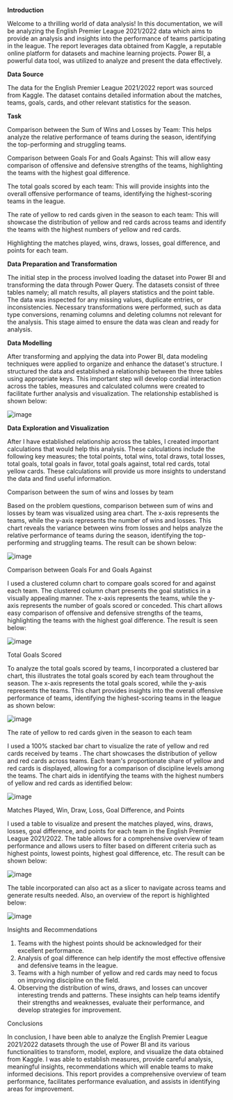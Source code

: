 **Introduction**

Welcome to a thrilling world of data analysis! In this documentation, we will be analyzing the English Premier League 2021/2022 data which aims to provide an analysis and insights into the performance of teams participating in the league. The report leverages data obtained from Kaggle, a reputable online platform for datasets and machine learning projects. Power BI, a powerful data tool, was utilized to analyze and present the data effectively.

**Data Source**

The data for the English Premier League 2021/2022 report was sourced from Kaggle. The dataset contains detailed information about the matches, teams, goals, cards, and other relevant statistics for the season.

**Task**

Comparison between the Sum of Wins and Losses by Team: This helps analyze the relative performance of teams during the season, identifying the top-performing and struggling teams.

Comparison between Goals For and Goals Against: This will allow easy comparison of offensive and defensive strengths of the teams, highlighting the teams with the highest goal difference.

The total goals scored by each team: This will provide insights into the overall offensive performance of teams, identifying the highest-scoring teams in the league.

The rate of yellow to red cards given in the season to each team: This will showcase the distribution of yellow and red cards across teams and identify the teams with the highest numbers of yellow and red cards.

Highlighting the matches played, wins, draws, losses, goal difference, and points for each team.

**Data Preparation and Transformation**

The initial step in the process involved loading the dataset into Power BI and transforming the data through Power Query. The datasets consist of three tables namely; all match results, all players statistics and the point table. The data was inspected for any missing values, duplicate entries, or inconsistencies. Necessary transformations were performed, such as data type conversions, renaming columns and deleting columns not relevant for the analysis. This stage aimed to ensure the data was clean and ready for analysis.

**Data Modelling**

After transforming and applying the data into Power BI, data modeling techniques were applied to organize and enhance the dataset's structure. I structured the data and established a relationship between the three tables using appropriate keys. This important step will develop cordial interaction across the tables, measures and calculated columns were created to facilitate further analysis and visualization. The relationship established is shown below:

![image](https://github.com/Anuoluwa222/English-Premier-League-Report-2021-2022-prepared-by-Anuoluwapo-Ogidan/assets/141835580/27a1282b-e03c-40ae-bd73-7c5553d4e883)


**Data Exploration and Visualization**

After I have established relationship across the tables, I created important calculations that would help this analysis. These calculations include the following key measures; the total points, total wins, total draws, total losses, total goals, total goals in favor, total goals against, total red cards, total yellow cards. These calculations will provide us more insights to understand the data and find useful information.

Comparison between the sum of wins and losses by team

Based on the problem questions, comparison between sum of wins and losses by team was visualized using area chart. The x-axis represents the teams, while the y-axis represents the number of wins and losses. This chart reveals the variance between wins from losses and helps analyze the relative performance of teams during the season, identifying the top-performing and struggling teams. The result can be shown below:

![image](https://github.com/Anuoluwa222/English-Premier-League-Report-2021-2022-prepared-by-Anuoluwapo-Ogidan/assets/141835580/ce46cbb3-c3e9-4d25-88e1-95c2b7090a1b)


Comparison between Goals For and Goals Against 

I used a clustered column chart to compare goals scored for and against each team. The clustered column chart presents the goal statistics in a visually appealing manner. The x-axis represents the teams, while the y-axis represents the number of goals scored or conceded. This chart allows easy comparison of offensive and defensive strengths of the teams, highlighting the teams with the highest goal difference. The result is seen below:

![image](https://github.com/Anuoluwa222/English-Premier-League-Report-2021-2022-prepared-by-Anuoluwapo-Ogidan/assets/141835580/f0bf815f-0599-445c-967a-37324dac2f71)


Total Goals Scored 

To analyze the total goals scored by teams, I incorporated a clustered bar chart, this illustrates the total goals scored by each team throughout the season. The x-axis represents the total goals scored, while the y-axis represents the teams. This chart provides insights into the overall offensive performance of teams, identifying the highest-scoring teams in the league as shown below:

![image](https://github.com/Anuoluwa222/English-Premier-League-Report-2021-2022-prepared-by-Anuoluwapo-Ogidan/assets/141835580/c85e7337-6f37-4792-909e-8dfe375f0eb6)


The rate of yellow to red cards given in the season to each team

I used a 100% stacked bar chart to visualize the rate of yellow and red cards received by teams . The chart showcases the distribution of yellow and red cards across teams. Each team's proportionate share of yellow and red cards is displayed, allowing for a comparison of discipline levels among the teams. The chart aids in identifying the teams with the highest numbers of yellow and red cards as identified below:

![image](https://github.com/Anuoluwa222/English-Premier-League-Report-2021-2022-prepared-by-Anuoluwapo-Ogidan/assets/141835580/ab79cabc-e389-47c2-aa0e-df52fe43e11b)


Matches Played, Win, Draw, Loss, Goal Difference, and Points 

I used a table to visualize and present the matches played, wins, draws, losses, goal difference, and points for each team in the English Premier League 2021/2022. The table allows for a comprehensive overview of team performance and allows users to filter based on different criteria such as highest points, lowest points, highest goal difference, etc. The result can be shown below:

![image](https://github.com/Anuoluwa222/English-Premier-League-Report-2021-2022-prepared-by-Anuoluwapo-Ogidan/assets/141835580/f02a0bde-889e-478d-9dc1-f568da160644)


The table incorporated can also act as a slicer to navigate across teams and generate results needed. Also, an overview of the report is highlighted below:

![image](https://github.com/Anuoluwa222/English-Premier-League-Report-2021-2022-prepared-by-Anuoluwapo-Ogidan/assets/141835580/fe4fa62f-e1d6-4388-b1a8-fce070027030)


Insights and Recommendations


1. Teams with the highest points should be acknowledged for their excellent performance.
2. Analysis of goal difference can help identify the most effective offensive and defensive teams in the league.
3. Teams with a high number of yellow and red cards may need to focus on improving discipline on the field.
4. Observing the distribution of wins, draws, and losses can uncover interesting trends and patterns.
These insights can help teams identify their strengths and weaknesses, evaluate their performance, and develop strategies for improvement.

Conclusions

In conclusion, I have been able to analyze the English Premier League 2021/2022 datasets through the use of Power BI and its various functionalities to transform, model, explore, and visualize the data obtained from Kaggle. I was able to establish measures, provide careful analysis, meaningful insights, recommendations which will enable teams to make informed decisions. This report provides a comprehensive overview of team performance, facilitates performance evaluation, and assists in identifying areas for improvement.
